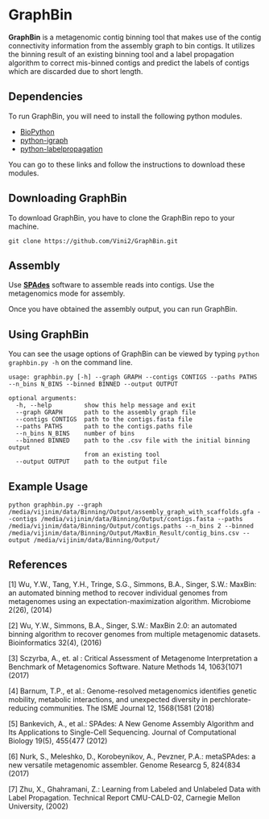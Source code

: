 # GraphBin
**GraphBin** is a metagenomic contig binning tool that makes use of the contig connectivity information from the assembly graph to bin contigs. It utilizes the binning result of an existing binning tool and a label propagation algorithm to correct mis-binned contigs and predict the labels of contigs which are discarded due to short length.

## Dependencies
To run GraphBin, you will need to install the following python modules.
* [BioPython](https://biopython.org/)
* [python-igraph](https://igraph.org/python/)
* [python-labelpropagation](https://github.com/ZwEin27/python-labelpropagation)

You can go to these links and follow the instructions to download these modules.

## Downloading GraphBin
To download GraphBin, you have to clone the GraphBin repo to your machine.

```
git clone https://github.com/Vini2/GraphBin.git
```
## Assembly
Use [**SPAdes**](http://cab.spbu.ru/software/spades/) software to assemble reads into contigs. Use the metagenomics mode for assembly.

Once you have obtained the assembly output, you can run GraphBin.

## Using GraphBin
You can see the usage options of GraphBin can be viewed by typing ```python graphbin.py -h``` on the command line.

```
usage: graphbin.py [-h] --graph GRAPH --contigs CONTIGS --paths PATHS --n_bins N_BINS --binned BINNED --output OUTPUT

optional arguments:
  -h, --help         show this help message and exit
  --graph GRAPH      path to the assembly graph file
  --contigs CONTIGS  path to the contigs.fasta file
  --paths PATHS      path to the contigs.paths file
  --n_bins N_BINS    number of bins
  --binned BINNED    path to the .csv file with the initial binning output
                     from an existing tool
  --output OUTPUT    path to the output file
```
## Example Usage

```
python graphbin.py --graph /media/vijinim/data/Binning/Output/assembly_graph_with_scaffolds.gfa --contigs /media/vijinim/data/Binning/Output/contigs.fasta --paths /media/vijinim/data/Binning/Output/contigs.paths --n_bins 2 --binned /media/vijinim/data/Binning/Output/MaxBin_Result/contig_bins.csv --output /media/vijinim/data/Binning/Output/
```

## References
[1] Wu, Y.W., Tang, Y.H., Tringe, S.G., Simmons, B.A., Singer, S.W.: MaxBin: an automated binning method to recover individual genomes from metagenomes using an expectation-maximization algorithm. Microbiome 2(26), (2014)

[2] Wu, Y.W., Simmons, B.A., Singer, S.W.: MaxBin 2.0: an automated binning algorithm to recover genomes from multiple metagenomic datasets. Bioinformatics 32(4), (2016)

[3] Sczyrba, A., et. al : Critical Assessment of Metagenome Interpretation a Benchmark of Metagenomics Software. Nature Methods 14, 1063{1071 (2017)

[4] Barnum, T.P., et al.: Genome-resolved metagenomics identifies genetic mobility,
metabolic interactions, and unexpected diversity in perchlorate-reducing communities. The ISME Journal 12, 1568{1581 (2018)

[5] Bankevich, A., et al.: SPAdes: A New Genome Assembly Algorithm and Its Applications to Single-Cell Sequencing. Journal of Computational Biology 19(5), 455{477 (2012)

[6] Nurk, S., Meleshko, D., Korobeynikov, A., Pevzner, P.A.: metaSPAdes: a new versatile metagenomic assembler. Genome Researcg 5, 824{834 (2017)

[7] Zhu, X., Ghahramani, Z.: Learning from Labeled and Unlabeled Data with Label
Propagation. Technical Report CMU-CALD-02, Carnegie Mellon University, (2002)
